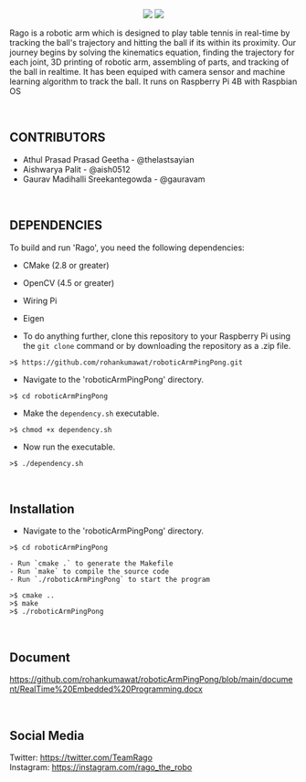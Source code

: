 <p align="center"><img src="https://media.giphy.com/media/v1.Y2lkPTc5MGI3NjExMzA2MzhkMTYyZWEwODg5MTAzM2I2NjkwMjc2MjZmNTkzNzk1M2YxYSZjdD1n/LIZGe35ppCezRxJR31/giphy.gif">
 <img src="https://media.giphy.com/media/v1.Y2lkPTc5MGI3NjExMjcyNzE0OTJjMTVkNmViNTllM2I1MGRlYzI1OWQ4OTUyYjNmNmRjNiZjdD1n/ENWQuzE65CkTAsL5Uy/giphy.gif">
 
<p>Rago is a robotic arm which is designed to play table tennis in real-time by tracking the ball's trajectory and hitting the ball if its within its proximity. Our journey begins by solving the kinematics equation, finding the trajectory for each joint, 3D printing of robotic arm, assembling of parts, and tracking of the ball in realtime. It has been equiped with camera sensor and machine learning algorithm to track the ball. It runs on Raspberry Pi 4B with Raspbian OS</p>
<br>

## CONTRIBUTORS
<ul><li>Athul Prasad Prasad Geetha - @thelastsayian</li>
<li>Aishwarya Palit - @aish0512</li>
<li>Gaurav Madihalli Sreekantegowda - @gauravam</li>
</ul>
<br>

## DEPENDENCIES

To build and run 'Rago', you need the following dependencies:

- CMake (2.8 or greater)
- OpenCV (4.5 or greater)
- Wiring Pi
- Eigen 

- To do anything further, clone this repository to your Raspberry Pi using the `git clone` command or by downloading the repository as a .zip file.
```
>$ https://github.com/rohankumawat/roboticArmPingPong.git
```

- Navigate to the 'roboticArmPingPong' directory.
```
>$ cd roboticArmPingPong
```
- Make the ``` dependency.sh ``` executable.
```
>$ chmod +x dependency.sh
```
- Now run the executable.
```
>$ ./dependency.sh
```

<br>

## Installation

- Navigate to the 'roboticArmPingPong' directory. 
 ``` 
 >$ cd roboticArmPingPong
  ```

```
- Run `cmake .` to generate the Makefile
- Run `make` to compile the source code
- Run `./roboticArmPingPong` to start the program
```
```
>$ cmake ..
>$ make
>$ ./roboticArmPingPong
```
<br>

## Document

https://github.com/rohankumawat/roboticArmPingPong/blob/main/document/RealTime%20Embedded%20Programming.docx

<br>

## Social Media
Twitter: https://twitter.com/TeamRago<br>
Instagram: https://instagram.com/rago_the_robo

